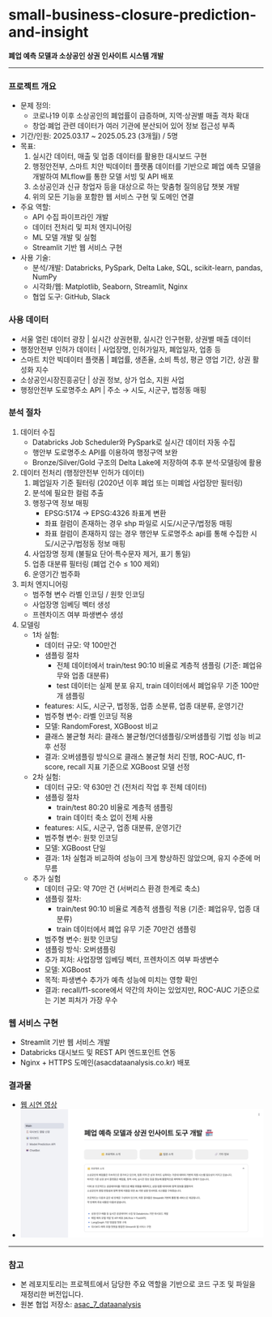 # small-business-closure-prediction-and-insight
**폐업 예측 모델과 소상공인 상권 인사이트 시스템 개발** 

---


### 프로젝트 개요 
- 문제 정의: 
    - 코로나19 이후 소상공인의 폐업률이 급증하며, 지역·상권별 매출 격차 확대  
    - 창업·폐업 관련 데이터가 여러 기관에 분산되어 있어 정보 접근성 부족  
- 기간/인원: 2025.03.17 ~ 2025.05.23 (3개월) / 5명 
- 목표:  
    1. 실시간 데이터, 매출 및 업종 데이터를 활용한 대시보드 구현
    2. 행정안전부, 스마트 치안 빅데이터 플랫폼 데이터를 기반으로 폐업 예측 모델을 개발하여 MLflow를 통한 모델 서빙 및 API 배포
    3. 소상공인과 신규 창업자 등을 대상으로 하는 맞춤형 질의응답 챗봇 개발   
    4. 위의 모든 기능을 포함한 웹 서비스 구현 및 도메인 연결  
- 주요 역할: 
    - API 수집 파이프라인 개발
    - 데이터 전처리 및 피처 엔지니어링  
    - ML 모델 개발 및 실험
    - Streamlit 기반 웹 서비스 구현   
- 사용 기술: 
    - 분석/개발: Databricks, PySpark, Delta Lake, SQL, scikit-learn, pandas, NumPy  
    - 시각화/웹: Matplotlib, Seaborn, Streamlit, Nginx
    - 협업 도구: GitHub, Slack  


### 사용 데이터 
- 서울 열린 데이터 광장 | 실시간 상권현황, 실시간 인구현황, 상권별 매출 데이터 
- 행정안전부 인허가 데이터 | 사업장명, 인허가일자, 폐업일자, 업종 등 
- 스마트 치안 빅데이터 플랫폼 | 폐업률, 생존율, 소비 특성, 평균 영업 기간, 상권 활성화 지수 
- 소상공인시장진흥공단 | 상권 정보, 상가 업소, 지원 사업  
- 행정안전부 도로명주소 API | 주소 → 시도, 시군구, 법정동 매핑 


### 분석 절차 
1. 데이터 수집 
    - Databricks Job Scheduler와 PySpark로 실시간 데이터 자동 수집 
    - 행안부 도로명주소 API를 이용하여 행정구역 보완  
    - Bronze/Silver/Gold 구조의 Delta Lake에 저장하여 추후 분석·모델링에 활용  
2. 데이터 전처리 (행정안전부 인허가 데이터)  
    1. 폐업일자 기준 필터링 (2020년 이후 폐업 또는 미폐업 사업장만 필터링) 
    2. 분석에 필요한 컬럼 추출  
    3. 행정구역 정보 매핑  
        - EPSG:5174 → EPSG:4326 좌표계 변환 
        - 좌표 컬럼이 존재하는 경우 shp 파일로 시도/시군구/법정동 매핑 
        - 좌표 컬럼이 존재하지 않는 경우 행안부 도로명주소 api를 통해 수집한 시도/시군구/법정동 정보 매핑  
    4. 사업장명 정제 (불필요 단어·특수문자 제거, 표기 통일)  
    5. 업종 대분류 필터링 (폐업 건수 ≤ 100 제외) 
    6. 운영기간 범주화  
3. 피처 엔지니어링  
    - 범주형 변수 라벨 인코딩 / 원핫 인코딩  
    - 사업장명 임베딩 벡터 생성  
    - 프렌차이즈 여부 파생변수 생성 
4. 모델링 
    - 1차 실험: 
        - 데이터 규모: 약 100만건 
        - 샘플링 절차
            - 전체 데이터에서 train/test 90:10 비율로 계층적 샘플링 (기준: 폐업유무와 업종 대분류)
            - test 데이터는 실제 분포 유지, train 데이터에서 폐업유무 기준 100만개 샘플링  
        - features: 시도, 시군구, 법정동, 업종 소분류, 업종 대분류, 운영기간  
        - 범주형 변수: 라벨 인코딩 적용 
        - 모델: RandomForest, XGBoost 비교  
        - 클래스 불균형 처리: 클래스 불균형/언더샘플링/오버샘플링 기법 성능 비교 후 선정  
        - 결과: 오버샘플링 방식으로 클래스 불균형 처리 진행, ROC-AUC, f1-score, recall 지표 기준으로 XGBoost 모델 선정 
    - 2차 실험: 
        - 데이터 규모: 약 630만 건 (전처리 작업 후 전체 데이터) 
        - 샘플링 절차
            - train/test 80:20 비율로 계층적 샘플링
            - train 데이터 축소 없이 전체 사용  
        - features: 시도, 시군구, 업종 대분류, 운영기간 
        - 범주형 변수: 원핫 인코딩  
        - 모델: XGBoost 단일 
        - 결과: 1차 실험과 비교하여 성능이 크게 향상하진 않았으며, 유지 수준에 머무름 
    - 추가 실험 
        - 데이터 규모: 약 70만 건 (서버리스 환경 한계로 축소)
        - 샘플링 절차: 
            - train/test 90:10 비율로 계층적 샘플링 적용 (기준: 폐업유무, 업종 대분류)
            - train 데이터에서 폐업 유무 기준 70만건 샘플링 
        - 범주형 변수: 원핫 인코딩 
        - 샘플링 방식: 오버샘플링  
        - 추가 피처: 사업장명 임베딩 벡터, 프렌차이즈 여부 파생변수 
        - 모델: XGBoost 
        - 목적: 파생변수 추가가 예측 성능에 미치는 영향 확인  
        - 결과: recall/f1-score에서 약간의 차이는 있었지만, ROC-AUC 기준으로는 기본 피처가 가장 우수 


### 웹 서비스 구현 
- Streamlit 기반 웹 서비스 개발
- Databricks 대시보드 및 REST API 엔드포인트 연동
- Nginx + HTTPS 도메인(asacdataanalysis.co.kr) 배포


### 결과물 
- [웹 시연 영상](https://drive.google.com/file/d/1bIU9HW_oHcoDe9Y-D2o9LXvAtu7P-KUD/view?usp=drive_link)
- ![웹 서비스 메인 페이지](<StreamlitApp\assets\images\mian_page.png>)

---

### 참고 
- 본 레포지토리는 프로젝트에서 담당한 주요 역할을 기반으로 코드 구조 및 파일을 재정리한 버전입니다. 
- 원본 협업 저장소: [asac_7_dataanalysis](https://github.com/da-analysis/asac_7_dataanalysis.git) 



